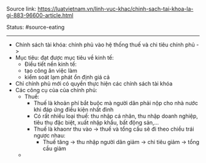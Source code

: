 Source link: https://luatvietnam.vn/linh-vuc-khac/chinh-sach-tai-khoa-la-gi-883-96600-article.html

Status: #source-eating 

---

- Chính sách tài khóa: chính phủ vào hệ thống thuế và chi tiêu chính phủ -> 
- Mục tiêu: đạt được mục tiêu về kinh tế:
	- Điều tiết nền kinh tế:
	- tạo công ăn việc làm
	- kiểm soát lạm phát  ổn định giá cả
- Chỉ chính phủ mới có quyền thực hiện các chính sách tài khóa
- Các công cụ của của chính phủ:
	- Thuế: 
		- Thuế là khoản phí bắt buộc mà người dân phải nộp cho nhà nước khi đáp ứng điều kiện nhất đinh
		- Có rất nhiều loại thuế: thu nhập cá nhân, thu nhập doanh nghiệp, tiêu thụ đặc biệt, xuất nhập khẩu, bất động sản,...
		- Thuế là khaonr thu vào -> thuế và tổng cầu sẽ đi theo chiều trái ngược nhau:
			- Thuế tăng -> thu nhập người dân giảm -> chi tiêu giảm -> tổng cầu giảm
	- 